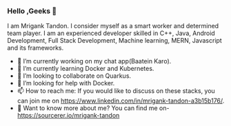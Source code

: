 ### Hello ,Geeks 👋

I am Mrigank Tandon. I consider myself as a smart worker and determined team player. I am an experienced developer skilled in C++, Java, Android Development, Full Stack Development, Machine learning, MERN, Javascript and its frameworks.

- 🔭 I’m currently working on my chat app(Baatein Karo).
- 🌱 I’m currently learning Docker and Kubernetes.
- 👯 I’m looking to collaborate on Quarkus.
- 🤔 I’m looking for help with Docker.
- 📫 How to reach me: If you would like to discuss on these stacks, you can join me on https://www.linkedin.com/in/mrigank-tandon-a3b15b176/.   
- 💬 Want to know more about me?
   You can find me on-https://sourcerer.io/mrigank-tandon
